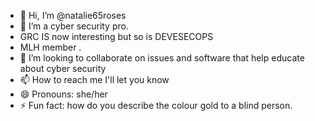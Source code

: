 - 👋 Hi, I’m @natalie65roses
- 👀 I’m a cyber security  pro.
- GRC IS now interesting but so is DEVESECOPS
- MLH member .
- 💞️ I’m looking to collaborate on issues and software that help educate about cyber security 
- 📫 How to reach me I'll let you know 
- 😄 Pronouns: she/her
- ⚡ Fun fact: how do you describe the colour gold to a blind person.

<!---
natalie65roses/natalie65roses is a ✨ special ✨ repository because its `README.md` (this file) appears on your GitHub profile.
You can click the Preview link to take a look at your changes.
--->
